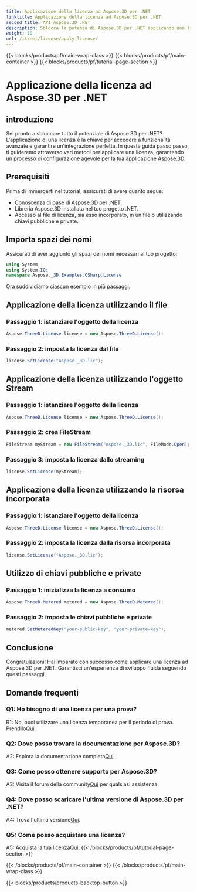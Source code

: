```yaml
---
title: Applicazione della licenza ad Aspose.3D per .NET
linktitle: Applicazione della licenza ad Aspose.3D per .NET
second_title: API Aspose.3D .NET
description: Sblocca la potenza di Aspose.3D per .NET applicando una licenza senza problemi. Segui la nostra guida passo passo per un'esperienza di integrazione fluida.
weight: 10
url: /it/net/license/apply-license/
---
```


{{< blocks/products/pf/main-wrap-class >}}
{{< blocks/products/pf/main-container >}}
{{< blocks/products/pf/tutorial-page-section >}}

# Applicazione della licenza ad Aspose.3D per .NET

## introduzione

Sei pronto a sbloccare tutto il potenziale di Aspose.3D per .NET? L'applicazione di una licenza è la chiave per accedere a funzionalità avanzate e garantire un'integrazione perfetta. In questa guida passo passo, ti guideremo attraverso vari metodi per applicare una licenza, garantendo un processo di configurazione agevole per la tua applicazione Aspose.3D.

## Prerequisiti

Prima di immergerti nel tutorial, assicurati di avere quanto segue:

- Conoscenza di base di Aspose.3D per .NET.
- Libreria Aspose.3D installata nel tuo progetto .NET.
- Accesso al file di licenza, sia esso incorporato, in un file o utilizzando chiavi pubbliche e private.

## Importa spazi dei nomi

Assicurati di aver aggiunto gli spazi dei nomi necessari al tuo progetto:

```csharp
using System;
using System.IO;
namespace Aspose._3D.Examples.CSharp.License
```

Ora suddividiamo ciascun esempio in più passaggi.

## Applicazione della licenza utilizzando il file

### Passaggio 1: istanziare l'oggetto della licenza

```csharp
Aspose.ThreeD.License license = new Aspose.ThreeD.License();
```

### Passaggio 2: imposta la licenza dal file

```csharp
license.SetLicense("Aspose._3D.lic");
```

## Applicazione della licenza utilizzando l'oggetto Stream

### Passaggio 1: istanziare l'oggetto della licenza

```csharp
Aspose.ThreeD.License license = new Aspose.ThreeD.License();
```

### Passaggio 2: crea FileStream

```csharp
FileStream myStream = new FileStream("Aspose._3D.lic", FileMode.Open);
```

### Passaggio 3: imposta la licenza dallo streaming

```csharp
license.SetLicense(myStream);
```

## Applicazione della licenza utilizzando la risorsa incorporata

### Passaggio 1: istanziare l'oggetto della licenza

```csharp
Aspose.ThreeD.License license = new Aspose.ThreeD.License();
```

### Passaggio 2: imposta la licenza dalla risorsa incorporata

```csharp
license.SetLicense("Aspose._3D.lic");
```

## Utilizzo di chiavi pubbliche e private

### Passaggio 1: inizializza la licenza a consumo

```csharp
Aspose.ThreeD.Metered metered = new Aspose.ThreeD.Metered();
```

### Passaggio 2: imposta le chiavi pubbliche e private

```csharp
metered.SetMeteredKey("your-public-key", "your-private-key");
```

## Conclusione

Congratulazioni! Hai imparato con successo come applicare una licenza ad Aspose.3D per .NET. Garantisci un'esperienza di sviluppo fluida seguendo questi passaggi.

## Domande frequenti

### Q1: Ho bisogno di una licenza per una prova?

 R1: No, puoi utilizzare una licenza temporanea per il periodo di prova. Prendilo[Qui](https://purchase.aspose.com/temporary-license/).

### Q2: Dove posso trovare la documentazione per Aspose.3D?

 A2: Esplora la documentazione completa[Qui](https://reference.aspose.com/3d/net/).

### Q3: Come posso ottenere supporto per Aspose.3D?

 A3: Visita il forum della community[Qui](https://forum.aspose.com/c/3d/18) per qualsiasi assistenza.

### Q4: Dove posso scaricare l'ultima versione di Aspose.3D per .NET?

 A4: Trova l'ultima versione[Qui](https://releases.aspose.com/3d/net/).

### Q5: Come posso acquistare una licenza?

 A5: Acquista la tua licenza[Qui](https://purchase.aspose.com/buy).
{{< /blocks/products/pf/tutorial-page-section >}}

{{< /blocks/products/pf/main-container >}}
{{< /blocks/products/pf/main-wrap-class >}}

{{< blocks/products/products-backtop-button >}}
